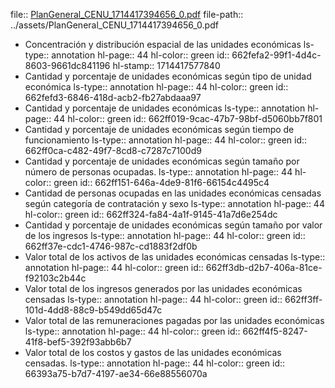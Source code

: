 file:: [PlanGeneral_CENU_1714417394656_0.pdf](../assets/PlanGeneral_CENU_1714417394656_0.pdf)
file-path:: ../assets/PlanGeneral_CENU_1714417394656_0.pdf

- Concentración y distribución espacial de las unidades económicas
  ls-type:: annotation
  hl-page:: 44
  hl-color:: green
  id:: 662fefa2-99f1-4d4c-8603-9661dc841196
  hl-stamp:: 1714417577840
- Cantidad y porcentaje de unidades económicas según tipo de unidad económica
  ls-type:: annotation
  hl-page:: 44
  hl-color:: green
  id:: 662fefd3-6846-418d-acb2-fb27abdaaa97
- Cantidad y porcentaje de unidades económicas
  ls-type:: annotation
  hl-page:: 44
  hl-color:: green
  id:: 662ff019-9cac-47b7-98bf-d5060bb7f801
- Cantidad y porcentaje de unidades económicas según tiempo de funcionamiento
  ls-type:: annotation
  hl-page:: 44
  hl-color:: green
  id:: 662ff0ca-c482-49f7-8cd8-c7287c7100d9
- Cantidad y porcentaje de unidades económicas según tamaño por número de personas ocupadas.
  ls-type:: annotation
  hl-page:: 44
  hl-color:: green
  id:: 662ff151-646a-4de9-81f6-66154c4495c4
- Cantidad de personas ocupadas en las unidades económicas censadas según categoría de contratación y sexo
  ls-type:: annotation
  hl-page:: 44
  hl-color:: green
  id:: 662ff324-fa84-4a1f-9145-41a7d6e254dc
- Cantidad y porcentaje de unidades económicas según tamaño por valor de los ingresos
  ls-type:: annotation
  hl-page:: 44
  hl-color:: green
  id:: 662ff37e-cdc1-4746-987c-cd1883f2df0b
- Valor total de los activos de las unidades económicas censadas
  ls-type:: annotation
  hl-page:: 44
  hl-color:: green
  id:: 662ff3db-d2b7-406a-81ce-f92103c2b44c
- Valor total de los ingresos generados por las unidades económicas censadas
  ls-type:: annotation
  hl-page:: 44
  hl-color:: green
  id:: 662ff3ff-101d-4dd8-88c9-b549dd65d47c
- Valor total de las remuneraciones pagadas por las unidades económicas
  ls-type:: annotation
  hl-page:: 44
  hl-color:: green
  id:: 662ff4f5-8247-41f8-bef5-392f93abb6b7
- Valor total de los costos y gastos de las unidades económicas censadas.
  ls-type:: annotation
  hl-page:: 44
  hl-color:: green
  id:: 66393a75-b7d7-4197-ae34-66e88556070a
